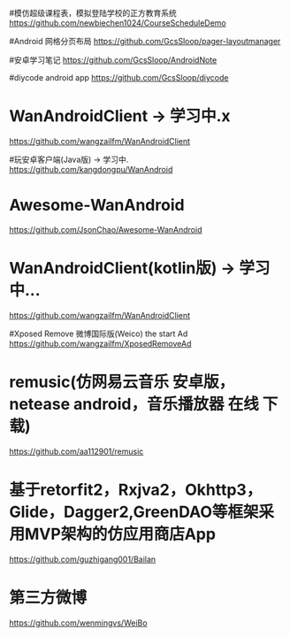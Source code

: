 
#模仿超级课程表，模拟登陆学校的正方教育系统
https://github.com/newbiechen1024/CourseScheduleDemo


#Android 网格分页布局
https://github.com/GcsSloop/pager-layoutmanager

#安卓学习笔记 
https://github.com/GcsSloop/AndroidNote

#diycode android app
https://github.com/GcsSloop/diycode

# WanAndroidClient -> 学习中.x
https://github.com/wangzailfm/WanAndroidClient

#玩安卓客户端(Java版) -> 学习中.
https://github.com/kangdongpu/WanAndroid

# Awesome-WanAndroid
https://github.com/JsonChao/Awesome-WanAndroid

# WanAndroidClient(kotlin版) -> 学习中...
https://github.com/wangzailfm/WanAndroidClient

#Xposed Remove 微博国际版(Weico) the start Ad
https://github.com/wangzailfm/XposedRemoveAd

# remusic(仿网易云音乐 安卓版，netease android，音乐播放器 在线 下载)
https://github.com/aa112901/remusic

# 基于retorfit2，Rxjva2，Okhttp3，Glide，Dagger2,GreenDAO等框架采用MVP架构的仿应用商店App
https://github.com/guzhigang001/Bailan

# 第三方微博
https://github.com/wenmingvs/WeiBo